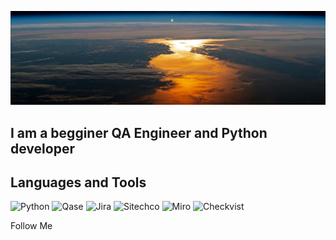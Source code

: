 ![Header](https://github.com/MDN78/MDN78/blob/main/assets/sunrise.JPG)

## I am a begginer QA Engineer and Python developer

## Languages and Tools
![Python](https://img.shields.io/badge/Python-0000FF?style=for-the-badge&logo=python) ![Qase](https://img.shields.io/badge/Qase-000080?style=for-the-badge&logo=appveyor) ![Jira](https://img.shields.io/badge/Jira-1E90FF?style=for-the-badge&logo=Jira) ![Sitechco](https://img.shields.io/badge/Sitechco-00BFFF?style=for-the-badge&logo=appveyor) ![Miro](https://img.shields.io/badge/Miro-FFA500?style=for-the-badge&logo=Miro) ![Checkvist](https://img.shields.io/badge/Checkvist-FF8C00?style=for-the-badge&logo=appveyor)


Follow Me
